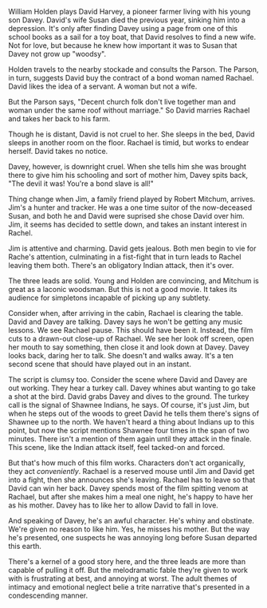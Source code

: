 William Holden plays David Harvey, a pioneer farmer living with his young son Davey. David's wife Susan died the previous year, sinking him into a depression. It's only after finding Davey using a page from one of this school books as  a sail for a toy boat, that David resolves to find a new wife. Not for love, but because he knew how important it was to Susan that Davey not grow up "woodsy".

Holden travels to the nearby stockade and consults the Parson. The Parson, in turn, suggests David buy the contract of a bond woman named Rachael. David likes the idea of a servant. A woman but not a wife.

But the Parson says, "Decent church folk don't live together man and woman under the same roof without marriage." So David marries Rachael and takes her back to his farm.

Though he is distant, David is not cruel to her. She sleeps in the bed, David sleeps in another room on the floor. Rachael is timid, but works to endear herself. David takes no notice.

Davey, however, is downright cruel. When she tells him she was brought there to give him his schooling and sort of mother him, Davey spits back, "The devil it was! You're a bond slave is all!"

Thing change when Jim, a family friend played by Robert Mitchum, arrives. Jim's a hunter and tracker. He was a one time suitor of the now-deceased Susan, and both he and David were suprised she chose David over him. Jim, it seems has decided to settle down, and takes an instant interest in Rachel.

Jim is attentive and charming. David gets jealous. Both men begin to vie for Rache's attention, culminating in a fist-fight that in turn leads to Rachel leaving them both. There's an obligatory Indian attack, then it's over.

The three leads are solid. Young and Holden are convincing, and Mitchum is great as a laconic woodsman. But this is not a good movie. It takes its audience for simpletons incapable of picking up any subtlety. 

Consider when, after arriving in the cabin, Rachael is clearing the table. David and Davey are talking. Davey says he won't be getting any music lessons. We see Rachael pause. This should have been it. Instead, the film cuts to a drawn-out close-up of Rachael. We see her look off screen, open her mouth to say something, then close it and look down at Davey. Davey looks back, daring her to talk. She doesn't and walks away. It's a ten second scene that should have played out in an instant.

The script is clumsy too. Consider the scene where David and Davey are out working. They hear a turkey call. Davey whines abut wanting to go take a shot at the bird. David grabs Davey and dives to the ground. The turkey call is the signal of Shawnee Indians, he says. Of course, it's just Jim, but when he steps out of the woods to greet David he tells them there's signs of Shawnee up to the north. We haven't heard a thing about Indians up to this point, but now the script mentions Shawnee four times in the span of two minutes. There isn't a mention of them again until they attack in the finale. This scene, like the Indian attack itself, feel tacked-on and forced.

But that's how much of this film works. Characters don't act organically, they act _conveniently_. Rachael is a reserved mouse until Jim and David get into a fight, then she announces she's leaving. Rachael has to leave so that David can win her back. Davey spends most of the film spitting venom at Rachael, but after she makes him a meal one night, he's happy to have her as his mother. Davey has to like her to allow David to fall in love.

And speaking of Davey, he's an awful character. He's whiny and obstinate. We're given no reason to like him. Yes, he misses his mother. But the way he's presented, one suspects he was annoying long before Susan departed this earth.

There's a kernel of a good story here, and the three leads are more than capable of pulling it off. But the melodramatic fable they're given to work with is frustrating at best, and annoying at worst. The adult themes of intimacy and emotional neglect belie a trite narrative that's presented in a condescending manner. 
